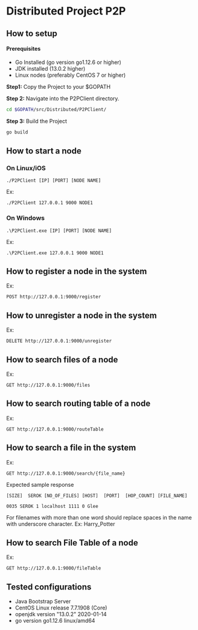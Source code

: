 # Distributed Project P2P

## How to setup
#### Prerequisites
- Go Installed (go version go1.12.6 or higher)
- JDK installed (13.0.2 higher)
- Linux nodes (preferably CentOS 7 or higher)

**Step1:** Copy the Project to your $GOPATH

**Step 2:** Navigate into the P2PClient directory.
```bash
cd $GOPATH/src/Distributed/P2PClient/
```
**Step 3:** Build the Project
```bash
go build
```

## How to start a node

### On Linux/iOS

```
./P2PClient [IP] [PORT] [NODE NAME]
```
Ex:
```
./P2PClient 127.0.0.1 9000 NODE1
```

### On Windows

```
.\P2PClient.exe [IP] [PORT] [NODE NAME]
```
Ex:
```
.\P2PClient.exe 127.0.0.1 9000 NODE1
```

## How to register a node in the system
Ex:
```
POST http://127.0.0.1:9000/register
```

## How to unregister a node in the system
Ex:
```
DELETE http://127.0.0.1:9000/unregister
```

## How to search files of a node
Ex:
```
GET http://127.0.0.1:9000/files
```

## How to search routing table of a node
Ex:
```
GET http://127.0.0.1:9000/routeTable
```

## How to search a file in the system
Ex:
```
GET http://127.0.0.1:9000/search/{file_name}
```
Expected sample response
```
[SIZE]  SEROK [NO_OF_FILES] [HOST]  [PORT]  [HOP_COUNT] [FILE_NAME]

0035 SEROK 1 localhost 1111 0 Glee
```
For filenames with more than one word should replace spaces in the name with underscore character.
Ex: Harry_Potter

## How to search File Table of a node
Ex:
```
GET http://127.0.0.1:9000/fileTable
```

## Tested configurations
- Java Bootstrap Server
- CentOS Linux release 7.7.1908 (Core)
- openjdk version "13.0.2" 2020-01-14
- go version go1.12.6 linux/amd64

